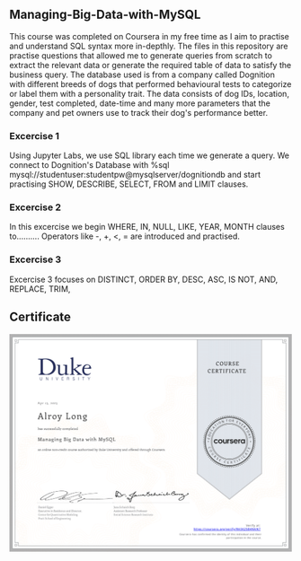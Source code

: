 ## Managing-Big-Data-with-MySQL
This course was completed on Coursera in my free time as I aim to practise and understand SQL syntax more in-depthly. 
The files in this repository are practise questions that allowed me to generate queries from scratch to extract the relevant data or generate the required table of data to satisfy the business query. The database used is from a company called Dognition with different breeds of dogs that performed behavioural tests to categorize or label them with a personality trait. The data consists of dog IDs, location, gender, test completed, date-time and many more parameters that the company and pet owners use to track their dog's performance better.

### Excercise 1
Using Jupyter Labs, we use SQL library each time we generate a query. We connect to Dognition's Database with %sql mysql://studentuser:studentpw@mysqlserver/dognitiondb and start practising SHOW, DESCRIBE, SELECT, FROM and LIMIT clauses.

### Excercise 2
In this excercise we begin WHERE, IN, NULL, LIKE, YEAR, MONTH clauses to..........  Operators like -, +, <, = are introduced and practised.

### Excercise 3
Excercise 3 focuses on DISTINCT, ORDER BY, DESC, ASC, IS NOT, AND, REPLACE, TRIM, 


## Certificate
![Duke Certificate](https://github.com/alroychiang/Managing-Big-Data-with-MySQL/blob/main/Managing%20Big%20Data%20with%20MySQL%20Certificate-1.png)
